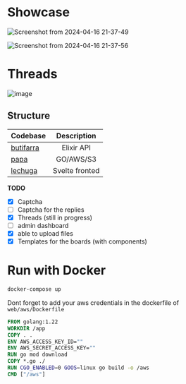 # Showcase

![Screenshot from 2024-04-16 21-37-49](https://github.com/paij0se/dotorchan/assets/156923829/906d7afb-0cd8-46ac-8983-f8d75b99a259)

![Screenshot from 2024-04-16 21-37-56](https://github.com/paij0se/dotorchan/assets/156923829/ef8821f1-3cba-4e40-9cc6-0ac68ab148a5)

# Threads

![image](https://github.com/paij0se/dotorchan/assets/156923829/71a9e730-e75b-4334-8c83-153f5cc09a96)


## Structure

| Codebase              |      Description          |
| :-------------------- | :-----------------------: |
| [butifarra](butifarra)    |      Elixir API           |
| [papa](papa)  |     GO/AWS/S3         |
| [lechuga](lechuga)      | Svelte fronted     |

**TODO**

- [x] Captcha
- [ ] Captcha for the replies
- [x] Threads (still in progress)
- [ ] admin dashboard
- [x] able to upload files
- [x] Templates for the boards (with components)

# Run with Docker

```bash
docker-compose up
```

Dont forget to add your aws credentials in the dockerfile of `web/aws/Dockerfile`

```dockerfile
FROM golang:1.22
WORKDIR /app
COPY . .
ENV AWS_ACCESS_KEY_ID=""
ENV AWS_SECRET_ACCESS_KEY=""
RUN go mod download
COPY *.go ./
RUN CGO_ENABLED=0 GOOS=linux go build -o /aws
CMD ["/aws"]
```
